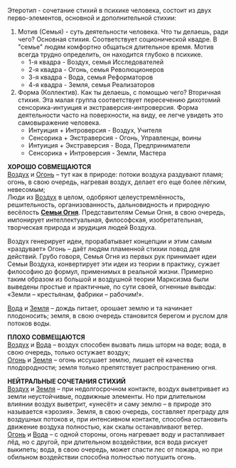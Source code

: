 Этеротип - сочетание стихий в психике человека, состоит из двух перво-элементов, основной и дополнительной стихии:

1) Мотив (Семья) - суть деятельности человека. Что ты делаешь, ради чего? Основная стихия. Соответствует соционической квадре. В "семье" людям комфортно общаться длительное время. Мотив всегда трудно определить, он находится глубоко в психике.
	- 1-я квадра - Воздух, семья Исследователей
	- 2-я квадра - Огонь, семья Революционеров
	- 3-я квадра - Вода, семья Реформаторов
	- 4-я квадра - Земля, семья Реализаторов
2) Форма (Коллектив). Как ты делаешь, с помощью чего? Вторичная стихия. Эта малая группа соответствует пересечению дихотомий сенсорика-интуиция и экстраверсия-интроверсия. Форма деятельности часто на поверхности, на виду, ее легче увидеть это самовыражение человека.
	- Интуиция + Интроверсия - Воздух, Учителя
	- Сенсорика + Экстраверсия - Огонь, Управленцы, воины
	- Интуиция + Экстраверсия - Вода, Предприниматели
	- Сенсорика + Интроверсия - Земли, Мастера

**ХОРОШО СОВМЕЩАЮТСЯ**  
[Воздух](Психология/Соционика/Этеротип/Воздух.md) и [Огонь](Психология/Соционика/Этеротип/Огонь.md) – тут как в природе: потоки воздуха раздувают пламя; огонь, в свою очередь, нагревая воздух, делает его еще более лёгким, невесомым;  
Люди из [Воздух](Психология/Соционика/Этеротип/Воздух.md) в целом, одобряют целеустремлённость, решительность, организованность, дальновидность и природную весёлость [**Семьи Огня**](http://andrewbozhko.com/ogon). Представителям Семьи Огня, в свою очередь, импонирует интеллектуальная, философская, изобретательная, творческая природа и эрудиция людей Воздуха.  
  
Воздух генерирует идеи, прорабатывает концепции и этим самым «раздувает» Огонь – даёт людям пламенной стихии повод для действий. Грубо говоря, Семья Огня из первых рук принимает идеи Семьи Воздуха, конвертирует эти идеи из теории в практику, сужает философию до формул, применимых в реальной жизни. Примерно таким образом из большой и воздушной теории Марксизма были выведены простые и практичные, по сути своей, огненные выводы: «Земли – крестьянам, фабрики – рабочим!».

[Вода](Психология/Соционика/Этеротип/Вода.md) и [Земля](Психология/Соционика/Этеротип/Земля.md) – дождь питает, орошает землю и та начинает плодоносить; земля, в свою очередь становится берегом и руслом для потоков воды.  
  
**ПЛОХО СОВМЕЩАЮТСЯ**  
[Воздух](Психология/Соционика/Этеротип/Воздух.md) и [Вода](Психология/Соционика/Этеротип/Вода.md) – воздух способен вызвать лишь шторм на воде; вода, в свою очередь, только остужает воздух;  
[Огонь](Психология/Соционика/Этеротип/Огонь.md) и [Земля](Психология/Соционика/Этеротип/Земля.md) – огонь иссушает землю, лишает её качества плодородности; земля только препятствует распространению огня.  
  
**НЕЙТРАЛЬНЫЕ СОЧЕТАНИЯ СТИХИЙ**  
[Воздух](Психология/Соционика/Этеротип/Воздух.md) и [Земля](Психология/Соционика/Этеротип/Земля.md) – при недолгосрочном контакте, воздух выветривает из земли неустойчивые, подвижные элементы. Но при длительном влиянии воздух выветрит, «унесёт» и саму землю – в природе это называется «эрозия». Земля, в свою очередь, составляет преграду для воздушных потоков и, при интенсивном контакте, способна остановить движение воздуха полностью, как скалы останавливают ветер.  
[Огонь](Психология/Соционика/Этеротип/Огонь.md) и [Вода](Психология/Соционика/Этеротип/Вода.md) – с одной стороны, огонь нагревает воду и растапливает лёд, но с другой, при длительном воздействии, вся вода рискует выкипеть; вода, в свою очередь, может спасти лес от пожара, но при обильном воздействии способна полностью потушить огонь.